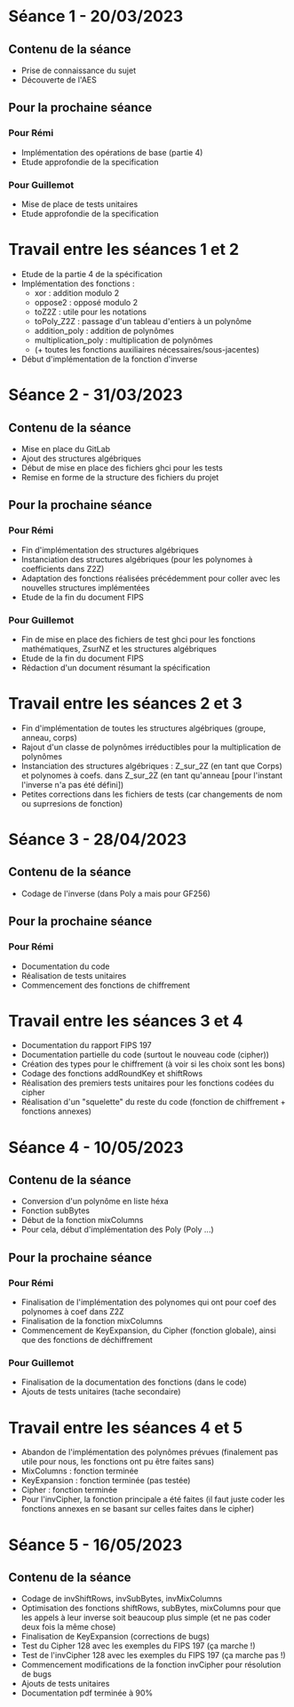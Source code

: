 # Séance 1 - 20/03/2023

## Contenu de la séance
- Prise de connaissance du sujet
- Découverte de l'AES
## Pour la prochaine séance
### Pour Rémi
- Implémentation des opérations de base (partie 4)
- Etude approfondie de la specification
### Pour Guillemot
- Mise de place de tests unitaires
- Etude approfondie de la specification

# Travail entre les séances 1 et 2
- Etude de la partie 4 de la spécification
- Implémentation des fonctions :
    - xor : addition modulo 2
    - oppose2 : opposé modulo 2
    - toZ2Z : utile pour les notations
    - toPoly_Z2Z : passage d'un tableau d'entiers à un polynôme
    - addition_poly : addition de polynômes
    - multiplication_poly : multiplication de polynômes
    - (+ toutes les fonctions auxiliaires nécessaires/sous-jacentes)
- Début d'implémentation de la fonction d'inverse

# Séance 2 - 31/03/2023
## Contenu de la séance
- Mise en place du GitLab
- Ajout des structures algébriques
- Début de mise en place des fichiers ghci pour les tests
- Remise en forme de la structure des fichiers du projet

## Pour la prochaine séance
### Pour Rémi
- Fin d'implémentation des structures algébriques
- Instanciation des structures algébriques (pour les polynomes à coefficients dans Z2Z)
- Adaptation des fonctions réalisées précédemment pour coller avec les nouvelles structures implémentées
- Etude de la fin du document FIPS
### Pour Guillemot
- Fin de mise en place des fichiers de test ghci pour les fonctions mathématiques, ZsurNZ et les structures algébriques
- Etude de la fin du document FIPS
- Rédaction d'un document résumant la spécification

# Travail entre les séances 2 et 3
- Fin d'implémentation de toutes les structures algébriques (groupe, anneau, corps)
- Rajout d'un classe de polynômes irréductibles pour la multiplication de polynômes
- Instanciation des structures algébriques : Z_sur_2Z (en tant que Corps) et polynomes à coefs. dans Z_sur_2Z (en tant qu'anneau [pour l'instant l'inverse n'a pas été défini])
- Petites corrections dans les fichiers de tests (car changements de nom ou suprresions de fonction)

# Séance 3 - 28/04/2023
## Contenu de la séance
- Codage de l'inverse (dans Poly a mais pour GF256)

## Pour la prochaine séance
### Pour Rémi
- Documentation du code
- Réalisation de tests unitaires
- Commencement des fonctions de chiffrement

# Travail entre les séances 3 et 4
- Documentation du rapport FIPS 197
- Documentation partielle du code (surtout le nouveau code (cipher))
- Création des types pour le chiffrement (à voir si les choix sont les bons)
- Codage des fonctions addRoundKey et shiftRows
- Réalisation des premiers tests unitaires pour les fonctions codées du cipher
- Réalisation d'un "squelette" du reste du code (fonction de chiffrement + fonctions annexes)

# Séance 4 - 10/05/2023
## Contenu de la séance
- Conversion d'un polynôme en liste héxa
- Fonction subBytes
- Début de la fonction mixColumns
- Pour cela, début d'implémentation des Poly (Poly ...)

## Pour la prochaine séance
### Pour Rémi
- Finalisation de l'implémentation des polynomes qui ont pour coef des polynomes à coef dans Z2Z 
- Finalisation de la fonction mixColumns
- Commencement de KeyExpansion, du Cipher (fonction globale), ainsi que des fonctions de déchiffrement

### Pour Guillemot
- Finalisation de la documentation des fonctions (dans le code)
- Ajouts de tests unitaires (tache secondaire)

# Travail entre les séances 4 et 5
- Abandon de l'implémentation des polynômes prévues (finalement pas utile pour nous, les fonctions ont pu être faites sans)
- MixColumns : fonction terminée
- KeyExpansion : fonction terminée (pas testée)
- Cipher : fonction terminée
- Pour l'invCipher, la fonction principale a été faites (il faut juste coder les fonctions annexes en se basant sur celles faites dans le cipher)

# Séance 5 - 16/05/2023
## Contenu de la séance
- Codage de invShiftRows, invSubBytes, invMixColumns
- Optimisation des fonctions shiftRows, subBytes, mixColumns pour que les appels à leur inverse soit beaucoup plus simple (et ne pas coder deux fois la même chose)
- Finalisation de KeyExpansion (corrections de bugs)
- Test du Cipher 128 avec les exemples du FIPS 197 (ça marche !)
- Test de l'invCipher 128 avec les exemples du FIPS 197 (ça marche pas !)
- Commencement modifications de la fonction invCipher pour résolution de bugs
- Ajouts de tests unitaires
- Documentation pdf terminée à 90%